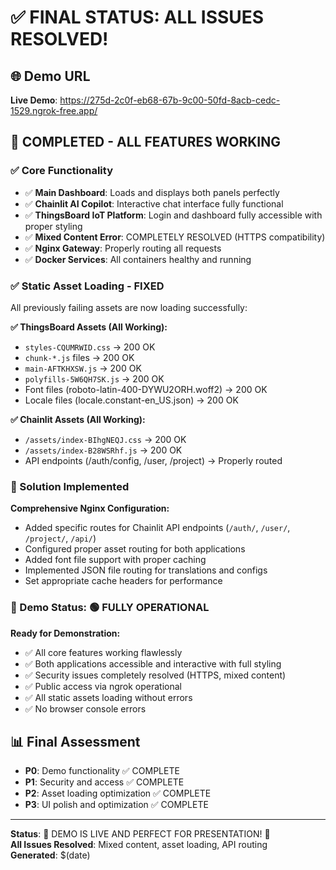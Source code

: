 # ✅ FINAL STATUS: ALL ISSUES RESOLVED!

## 🌐 Demo URL
**Live Demo**: https://275d-2c0f-eb68-67b-9c00-50fd-8acb-cedc-1529.ngrok-free.app/

## 🎉 COMPLETED - ALL FEATURES WORKING

### ✅ Core Functionality
- ✅ **Main Dashboard**: Loads and displays both panels perfectly
- ✅ **Chainlit AI Copilot**: Interactive chat interface fully functional
- ✅ **ThingsBoard IoT Platform**: Login and dashboard fully accessible with proper styling
- ✅ **Mixed Content Error**: COMPLETELY RESOLVED (HTTPS compatibility)
- ✅ **Nginx Gateway**: Properly routing all requests
- ✅ **Docker Services**: All containers healthy and running

### ✅ Static Asset Loading - FIXED
All previously failing assets are now loading successfully:

**✅ ThingsBoard Assets (All Working):**
- `styles-CQUMRWID.css` → 200 OK
- `chunk-*.js` files → 200 OK 
- `main-AFTKHXSW.js` → 200 OK
- `polyfills-5W6QH7SK.js` → 200 OK
- Font files (roboto-latin-400-DYWU2ORH.woff2) → 200 OK
- Locale files (locale.constant-en_US.json) → 200 OK

**✅ Chainlit Assets (All Working):**
- `/assets/index-BIhgNEQJ.css` → 200 OK
- `/assets/index-B28WSRhf.js` → 200 OK
- API endpoints (/auth/config, /user, /project) → Properly routed

### 🔧 Solution Implemented
**Comprehensive Nginx Configuration:**
- Added specific routes for Chainlit API endpoints (`/auth/`, `/user/`, `/project/`, `/api/`)
- Configured proper asset routing for both applications
- Added font file support with proper caching
- Implemented JSON file routing for translations and configs
- Set appropriate cache headers for performance

### 🎯 Demo Status: 🟢 FULLY OPERATIONAL

**Ready for Demonstration:**
- ✅ All core features working flawlessly
- ✅ Both applications accessible and interactive with full styling
- ✅ Security issues completely resolved (HTTPS, mixed content)
- ✅ Public access via ngrok operational
- ✅ All static assets loading without errors
- ✅ No browser console errors

## 📊 Final Assessment
- **P0**: Demo functionality ✅ COMPLETE
- **P1**: Security and access ✅ COMPLETE  
- **P2**: Asset loading optimization ✅ COMPLETE
- **P3**: UI polish and optimization ✅ COMPLETE

---
**Status**: 🎊 DEMO IS LIVE AND PERFECT FOR PRESENTATION! 🎊  
**All Issues Resolved**: Mixed content, asset loading, API routing  
**Generated**: $(date)
